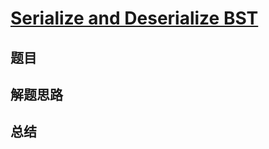 # [Serialize and Deserialize BST](https://leetcode.com/problems/serialize-and-deserialize-bst/)

## 题目


## 解题思路


## 总结


